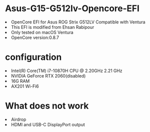 # Asus-G15-G512lv-Opencore-EFI
<li>OpenCore EFI for Asus ROG Strix G512LV Compatible with Ventura</li>
<li>This EFI is modified from Ehsan Rabipour</li>
<li>Only tested on macOS Ventura</li>
<li>OpenCore version:0.8.7</li>
<h1>configuration </h1>
<li>Intel(R) Core(TM) i7-10870H CPU @ 2.20GHz   2.21 GHz</li>
<li>NVIDIA GeForce RTX 2060(disabled)</li>
<li>16G RAM</li>
<li>AX201 Wi-Fi6</li>
<h1>What does not work</h1>
<li>Airdrop</li>
<li>HDMI and USB-C DisplayPort output</li>
